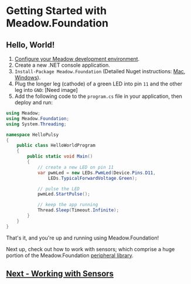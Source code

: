 # Getting Started with Meadow.Foundation

## Hello, World!

1. [Configure your Meadow development environment](/Guides/Getting_Started/Setup).
3. Create a new .NET console application.
4. `Install-Package Meadow.Foundation` (Detailed Nuget instructions: [Mac](https://docs.microsoft.com/en-us/visualstudio/mac/nuget-walkthrough), [Windows](https://docs.microsoft.com/en-us/nuget/tools/package-manager-ui)).
5. Plug the longer leg (cathode) of a green LED into pin `11` and the other leg into `GND`:
  [Need image]
6. Add the following code to the `program.cs` file in your application, then deploy and run:
 
```csharp
using Meadow;
using Meadow.Foundation;
using System.Threading;

namespace HelloPulsy
{
    public class HelloWorldProgram
    {
        public static void Main()
        {
            // create a new LED on pin 11
            var pwmLed = new LEDs.PwmLed(Device.Pins.D11, 
                LEDs.TypicalForwardVoltage.Green);

            // pulse the LED
            pwmLed.StartPulse();

            // keep the app running
            Thread.Sleep(Timeout.Infinite);
        }
    }
}
```

That's it, and you're up and running using Meadow.Foundation!

Next up, check out how to work with sensors; which comprise a huge portion of the Meadow.Foundation [peripheral library](/Guides/Meadow.Foundation/Peripherals).

## [Next - Working with Sensors](/Guides/Meadow.Foundation/Working_w_Sensors)